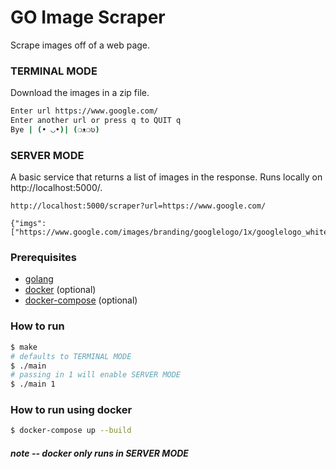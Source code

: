 # GO Image Scraper

Scrape images off of a web page.

### TERMINAL MODE

Download the images in a zip file.

```bash
Enter url https://www.google.com/
Enter another url or press q to QUIT q
Bye | (• ◡•)| (❍ᴥ❍ʋ)
```

### SERVER MODE

A basic service that returns a list of images in the response. Runs locally on http://localhost:5000/.

```
http://localhost:5000/scraper?url=https://www.google.com/

{"imgs":["https://www.google.com/images/branding/googlelogo/1x/googlelogo_white_background_color_272x92dp.png"]}
```

### Prerequisites

- [golang](https://golang.org/dl/)
- [docker](https://docs.docker.com/get-docker/) (optional)
- [docker-compose](https://docs.docker.com/compose/install/) (optional)

### How to run

```bash
$ make
# defaults to TERMINAL MODE
$ ./main
# passing in 1 will enable SERVER MODE
$ ./main 1
```

### How to run using docker

```bash
$ docker-compose up --build
```

##### note -- docker only runs in SERVER MODE
